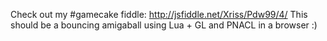 Check out my #gamecake fiddle:  http://jsfiddle.net/Xriss/Pdw99/4/ This should be a bouncing amigaball using Lua + GL and PNACL in a browser :)